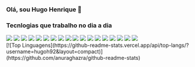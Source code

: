 ### Olá, sou Hugo Henrique 👋


### Tecnlogias que trabalho no dia a dia
<div style="display: inline_block">
  <img align="center alt="angular" src="https://img.shields.io/badge/Angular-DD0031?style=for-the-badge&logo=angular&logoColor=white"/>
  <img align="center alt="html5" src="https://img.shields.io/badge/HTML5-E34F26?style=for-the-badge&logo=html5&logoColor=white"/>
  <img align="center alt="css" src="https://img.shields.io/badge/CSS3-1572B6?style=for-the-badge&logo=css3&logoColor=white"/>
  <img align="center alt="sass" src="https://img.shields.io/badge/Sass-CC6699?style=for-the-badge&logo=sass&logoColor=white"/>
  <img align="center alt="typescript" src="https://img.shields.io/badge/TypeScript-007ACC?style=for-the-badge&logo=typescript&logoColor=white"/>
  <img align="center alt="javascript" src="https://img.shields.io/badge/JavaScript-F7DF1E?style=for-the-badge&logo=javascript&logoColor=black"/>
  <img align="center alt="bootstrap" src="https://img.shields.io/badge/Bootstrap-563D7C?style=for-the-badge&logo=bootstrap&logoColor=white"/>
  <img align="center alt="jasmine" src="https://img.shields.io/badge/Jest-323330?style=for-the-badge&logo=Jest&logoColor=white"/>
  <img align="center alt="figma" src="https://img.shields.io/badge/Figma-F24E1E?style=for-the-badge&logo=figma&logoColor=white"/>
  <img align="center alt="node" src="https://img.shields.io/badge/Node.js-43853D?style=for-the-badge&logo=node.js&logoColor=white"/>
  <img align="center alt="powershell" src="https://img.shields.io/badge/powershell-5391FE?style=for-the-badge&logo=powershell&logoColor=white"/>
  <img align="center alt="heroku" src="https://img.shields.io/badge/Heroku-430098?style=for-the-badge&logo=heroku&logoColor=white"/>
  <img align="center alt="google" src="https://img.shields.io/badge/Google_Cloud-4285F4?style=for-the-badge&logo=google-cloud&logoColor=white"/>
  <img align="center alt="R" src="https://img.shields.io/badge/R-276DC3?style=for-the-badge&logo=r&logoColor=white"/>
  <img align="center alt="py" src="https://img.shields.io/badge/Python-3776AB?style=for-the-badge&logo=python&logoColor=white"/>
  <img align="center alt="sql" src="https://img.shields.io/badge/PostgreSQL-316192?style=for-the-badge&logo=postgresql&logoColor=white"/>
  <img align="center alt="github" src="https://img.shields.io/badge/GitHub-100000?style=for-the-badge&logo=github&logoColor=white"/>
  <img align="center alt="git" src="https://img.shields.io/badge/GIT-E44C30?style=for-the-badge&logo=git&logoColor=white"/>

</div>
<div>
[![Top Linguagens](https://github-readme-stats.vercel.app/api/top-langs/?username=hugoh92&layout=compact)](https://github.com/anuraghazra/github-readme-stats)
  </div>
<!--
**hugoh92/hugoh92** is a ✨ _special_ ✨ repository because its `README.md` (this file) appears on your GitHub profile.

Here are some ideas to get you started:

- 🔭 I’m currently working on ...
- 🌱 I’m currently learning ...
- 👯 I’m looking to collaborate on ...
- 🤔 I’m looking for help with ...
- 💬 Ask me about ...
- 📫 How to reach me: ...
- 😄 Pronouns: ...
- ⚡ Fun fact: ...
-->
